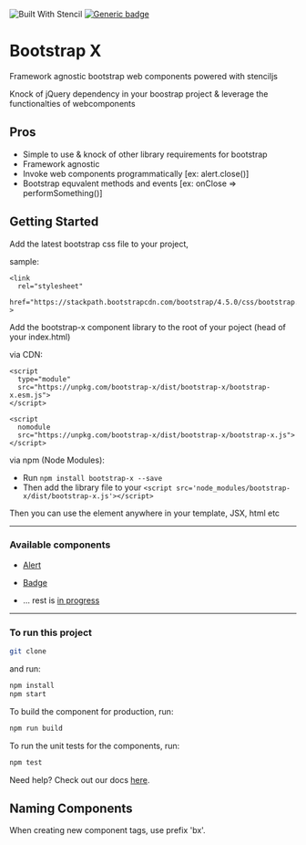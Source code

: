 ![Built With Stencil](https://img.shields.io/badge/-Built%20With%20Stencil-16161d.svg?logo=data%3Aimage%2Fsvg%2Bxml%3Bbase64%2CPD94bWwgdmVyc2lvbj0iMS4wIiBlbmNvZGluZz0idXRmLTgiPz4KPCEtLSBHZW5lcmF0b3I6IEFkb2JlIElsbHVzdHJhdG9yIDE5LjIuMSwgU1ZHIEV4cG9ydCBQbHVnLUluIC4gU1ZHIFZlcnNpb246IDYuMDAgQnVpbGQgMCkgIC0tPgo8c3ZnIHZlcnNpb249IjEuMSIgaWQ9IkxheWVyXzEiIHhtbG5zPSJodHRwOi8vd3d3LnczLm9yZy8yMDAwL3N2ZyIgeG1sbnM6eGxpbms9Imh0dHA6Ly93d3cudzMub3JnLzE5OTkveGxpbmsiIHg9IjBweCIgeT0iMHB4IgoJIHZpZXdCb3g9IjAgMCA1MTIgNTEyIiBzdHlsZT0iZW5hYmxlLWJhY2tncm91bmQ6bmV3IDAgMCA1MTIgNTEyOyIgeG1sOnNwYWNlPSJwcmVzZXJ2ZSI%2BCjxzdHlsZSB0eXBlPSJ0ZXh0L2NzcyI%2BCgkuc3Qwe2ZpbGw6I0ZGRkZGRjt9Cjwvc3R5bGU%2BCjxwYXRoIGNsYXNzPSJzdDAiIGQ9Ik00MjQuNywzNzMuOWMwLDM3LjYtNTUuMSw2OC42LTkyLjcsNjguNkgxODAuNGMtMzcuOSwwLTkyLjctMzAuNy05Mi43LTY4LjZ2LTMuNmgzMzYuOVYzNzMuOXoiLz4KPHBhdGggY2xhc3M9InN0MCIgZD0iTTQyNC43LDI5Mi4xSDE4MC40Yy0zNy42LDAtOTIuNy0zMS05Mi43LTY4LjZ2LTMuNkgzMzJjMzcuNiwwLDkyLjcsMzEsOTIuNyw2OC42VjI5Mi4xeiIvPgo8cGF0aCBjbGFzcz0ic3QwIiBkPSJNNDI0LjcsMTQxLjdIODcuN3YtMy42YzAtMzcuNiw1NC44LTY4LjYsOTIuNy02OC42SDMzMmMzNy45LDAsOTIuNywzMC43LDkyLjcsNjguNlYxNDEuN3oiLz4KPC9zdmc%2BCg%3D%3D&colorA=16161d&style=flat-square)
[![Generic badge](https://img.shields.io/badge/contributions-welcome-<COLOR>.svg)](https://github.com/bootstrap-x/bootstrap-x)

# Bootstrap X

Framework agnostic bootstrap web components powered with stenciljs

Knock of jQuery dependency in your boostrap project & leverage the functionalties of webcomponents

## Pros
  * Simple to use & knock of other library requirements for bootstrap
  * Framework agnostic
  * Invoke web components programmatically [ex: alert.close()]
  * Bootstrap equvalent methods and events [ex: onClose => performSomething()]

## Getting Started

Add the latest bootstrap css file to your project,

sample:
```
<link
  rel="stylesheet"
  href="https://stackpath.bootstrapcdn.com/bootstrap/4.5.0/css/bootstrap.min.css"
>
```

Add the bootstrap-x component library to the root of your poject (head of your index.html)

via CDN:

```
<script
  type="module"
  src="https://unpkg.com/bootstrap-x/dist/bootstrap-x/bootstrap-x.esm.js">
</script>

<script
  nomodule
  src="https://unpkg.com/bootstrap-x/dist/bootstrap-x/bootstrap-x.js">
</script>
```

via npm (Node Modules):

- Run `npm install bootstrap-x --save`
- Then add the library file to your
 `<script src='node_modules/bootstrap-x/dist/bootstrap-x.js'></script>`

Then you can use the element anywhere in your template, JSX, html etc

<hr>

### Available components
* [Alert](https://github.com/bootstrap-x/bootstrap-x/tree/master/src/components/bx-alert)
* [Badge](https://github.com/bootstrap-x/bootstrap-x/tree/master/src/components/bx-badge)

* ... rest is [in progress](https://github.com/bootstrap-x/bootstrap-x/projects/1)

<hr>

### To run this project

```bash
git clone
```

and run:

```bash
npm install
npm start
```

To build the component for production, run:

```bash
npm run build
```

To run the unit tests for the components, run:

```bash
npm test
```

Need help? Check out our docs [here](https://stenciljs.com/docs/my-first-component).


## Naming Components

When creating new component tags, use prefix 'bx'.
